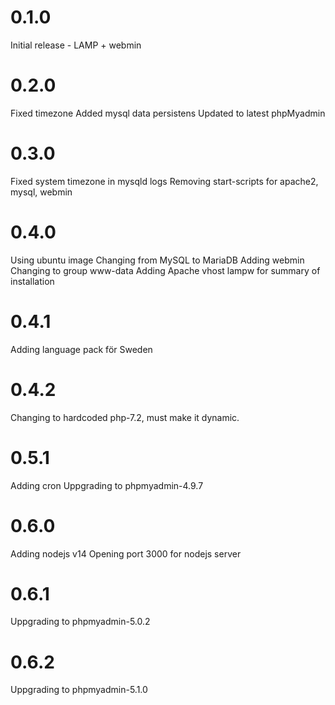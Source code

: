 # 0.1.0
Initial release - LAMP + webmin
# 0.2.0
Fixed timezone
Added mysql data persistens
Updated to latest phpMyadmin
# 0.3.0
Fixed system timezone in mysqld logs
Removing start-scripts for apache2, mysql, webmin
# 0.4.0
Using ubuntu image
Changing from MySQL to MariaDB
Adding webmin
Changing to group www-data
Adding Apache vhost lampw for summary of installation
# 0.4.1
Adding language pack för Sweden
# 0.4.2
Changing to hardcoded php-7.2, must make it dynamic.
# 0.5.1
Adding cron
Uppgrading to phpmyadmin-4.9.7
# 0.6.0
Adding nodejs v14
Opening port 3000 for nodejs server
# 0.6.1
Uppgrading to phpmyadmin-5.0.2
# 0.6.2
Uppgrading to phpmyadmin-5.1.0